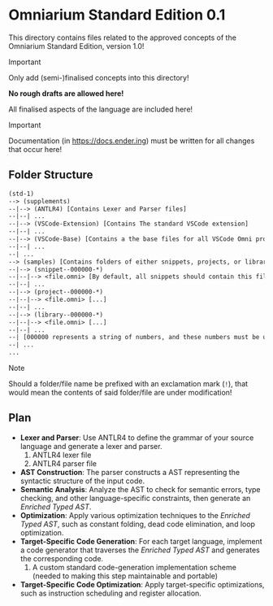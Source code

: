 # Omniarium Standard Edition 0.1

This directory contains files related to the approved concepts of the Omniarium Standard Edition, version 1.0!

> [!IMPORTANT]
> Only add (semi-)finalised concepts into this directory!
>
> **No rough drafts are allowed here!**

All finalised aspects of the language are included here!

> [!IMPORTANT]
> Documentation (in <https://docs.ender.ing>) must be written for all changes that occur here!

## Folder Structure

```txt
(std-1)
--> (supplements)
--|--> (ANTLR4) [Contains Lexer and Parser files]
--|--| ...
--|--> (VSCode-Extension) [Contains The standard VSCode extension]
--|--| ...
--|--> (VSCode-Base) [Contains a the base files for all VSCode Omni project]
--|--| ...
--| ...
--> (samples) [Contains folders of either snippets, projects, or libraries]
--|--> (snippet--000000-*)
--|--|--> <file.omni> [By default, all snippets should contain this file!]
--|--| ...
--|--> (project--000000-*)
--|--|--> <file.omni> [...]
--|--| ...
--|--> (library--000000-*)
--|--|--> <file.omni> [...]
--|--| ...
--| [000000 represents a string of numbers, and these numbers must be unique!]
--| ...
...
```

> [!NOTE]
> Should a folder/file name be prefixed with an exclamation mark (`!`),
> that would mean the contents of said folder/file are under modification!

## Plan

- **Lexer and Parser**: Use ANTLR4 to define the grammar of your source language and generate a lexer and parser.
    1. ANTLR4 lexer file
    2. ANTLR4 parser file
- **AST Construction**: The parser constructs a AST representing the syntactic structure of the input code.
- **Semantic Analysis**: Analyze the AST to check for semantic errors, type checking, and other language-specific
    constraints, then generate an *Enriched Typed AST*.
- **Optimization**: Apply various optimization techniques to the *Enriched Typed AST*, such as constant folding,
    dead code elimination, and loop optimization.
- **Target-Specific Code Generation**: For each target language, implement a code generator that traverses the
    *Enriched Typed AST* and generates the corresponding code.
    1. A custom standard code-generation implementation scheme (needed to making this step maintainable and portable)
- **Target-Specific Code Optimization**: Apply target-specific optimizations, such as instruction scheduling and
    register allocation.
